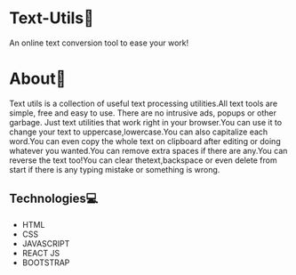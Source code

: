 # Text-Utils📃

An online text conversion tool to ease your work!

# About📑

Text utils is a collection of useful text processing utilities.All text tools are simple, free and easy to use. There are no intrusive ads, popups or other garbage. Just text utilities that work right in your browser.You can use it to change your text to uppercase,lowercase.You can also capitalize each word.You can even copy the whole text on clipboard after editing or doing whatever you wanted.You can remove extra spaces if there are any.You can reverse the text too!You can clear thetext,backspace or even delete from start if there is any typing mistake or something is wrong.

## Technologies💻

- HTML
- CSS
- JAVASCRIPT
- REACT JS
- BOOTSTRAP

